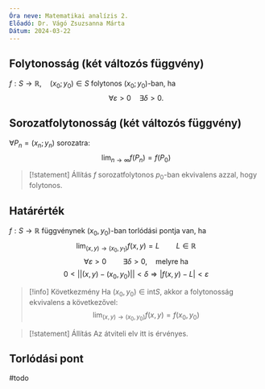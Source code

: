 ```yaml
---
Óra neve: Matematikai analízis 2.
Előadó: Dr. Vágó Zsuzsanna Márta
Dátum: 2024-03-22
---
```

## Folytonosság (két változós függvény)
$f:S\to\mathbb{R},\quad(x_0;y_0)\in S$ folytonos $(x_0;y_0)$-ban, ha
$$\forall\varepsilon>0\quad\exists\delta>0.$$
## Sorozatfolytonosság (két változós függvény)
$\forall P_n=(x_n;y_n)$ sorozatra:
$$\lim_{n\to\infty}f(P_n)=f(P_0)$$
> [!statement] Állítás
 $f$ sorozatfolytonos $p_0$-ban ekvivalens azzal, hogy folytonos.
## Határérték
$f:S\to\mathbb{R}$ függvénynek $(x_0, y_0)$-ban torlódási pontja van, ha
$$\lim_{(x,y)\to(x_0,y_1)}f(x,y)=L\quad\quad L\in\mathbb{R}$$
$$\forall\varepsilon>0\quad\quad\exists\delta>0,\quad\text{melyre ha}$$
$$0<||(x,y)-(x_0,y_0)||<\delta\Rightarrow|f(x,y)-L|<\varepsilon$$
> [!info] Következmény
> Ha $(x_0,y_0)\in\text{int}{S}$, akkor a folytonosság ekvivalens a következővel:
> $$\lim_{(x,y)\to(x_0,y_0)}f(x,y)=f(x_0,y_0)$$

> [!statement] Állítás
> Az átviteli elv itt is érvényes.
## Torlódási pont
#todo